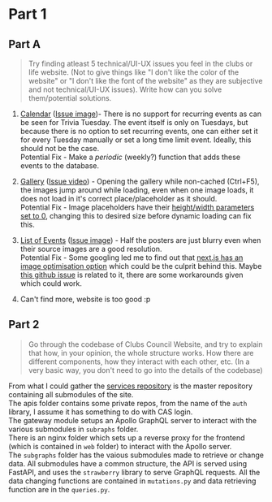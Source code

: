 # Part 1

## Part A

> Try finding atleast 5 technical/UI-UX issues you feel in the clubs or life website. (Not to give things like "I don't like the color of the website" or "I don't like the font of the website" as they are subjective and not technical/UI-UX issues). Write how can you solve them/potential solutions.

1. [Calendar](https://clubs.iiit.ac.in/calendar) ([Issue image](https://i.imgur.com/hR13SLn.png))- There is no support for recurring events as can be seen for Trivia Tuesday. The event itself is only on Tuesdays, but because there is no option to set recurring events, one can either set it for every Tuesday manually or set a long time limit event. Ideally, this should not be the case. <br> 
Potential Fix - Make a *periodic* (weekly?) function that adds these events to the database.

2. [Gallery](https://clubs.iiit.ac.in/gallery) ([Issue video](https://i.imgur.com/MHsXa5B.mp4)) - Opening the gallery while non-cached (Ctrl+F5), the images jump around while loading, even when one image loads, it does not load in it's correct place/placeholder as it should. <br>
Potential Fix - Image placeholders have their [height/width parameters set to 0](https://i.imgur.com/zNlN4Kz.png), changing this to desired size before dynamic loading can fix this.

3. [List of Events](https://clubs.iiit.ac.in/events) ([Issue image](https://i.imgur.com/q77B32W.png )) - Half the posters are just blurry even when their source images are a good resolution. <br>
Potential Fix - Some googling led me to find out that [next.js has an image optimisation option](https://nextjs.org/docs/pages/building-your-application/optimizing/images) which could be the culprit behind this. Maybe [this github issue](https://github.com/vercel/next.js/issues/53329) is related to it, there are some workarounds given which could work.

4. Can't find more, website is too good :p

## Part 2

> Go through the codebase of Clubs Council Website, and try to explain that how, in your opinion, the whole structure works. How there are different components, how they interact with each other, etc. (In a very basic way, you don't need to go into the details of the codebase)

From what I could gather the [services repository](https://github.com/Clubs-Council-IIITH/services) is the master repository containing all submodules of the site. <br>
The apis folder contains some private repos, from the name of the `auth` library, I assume it has something to do with CAS login. <br>
The gateway module setups an Apollo GraphQL server to interact with the various submodules in `subraphs` folder. <br>
There is an nginx folder which sets up a reverse proxy for the frontend (which is contained in `web` folder) to interact with the Apollo server. <br>
The `subgraphs` folder has the vaious submodules made to retrieve or change data. All submodules have a common structure, the API is served using FastAPI, and uses the `strawberry` library to serve GraphQL requests. All the data changing functions are contained in `mutations.py` and data retrieving function are in the `queries.py`.
